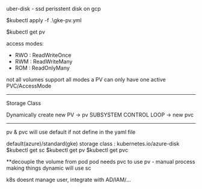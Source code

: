 uber-disk - ssd perisstent disk on gcp 

<!-- create persistentVolume -->
$kubectl apply -f .\gke-pv.yml
<!-- get volume -->
$kubectl get pv

access modes:
- RWO   : ReadWriteOnce
- RWM   : ReadWriteMany
- ROM   : ReadOnlyMany

not all volumes support all modes
a PV can only have one active PVC/AccessMode

---
Storage Class

Dynamically create new PV -> pv SUBSYSTEM CONTROL LOOP -> new pvc

---
pv & pvc will use default if not define in the yaml file

default(azure)/standard(gke) storage class  : kubernetes.io/azure-disk
$kubectl get sc
$kubectl get pv
$kubectl get pvc


**decouple the volume from pod
pod needs pvc to use pv - manual process
making things dynamic will use sc

k8s doesnt manage user, integrate with AD/IAM/...